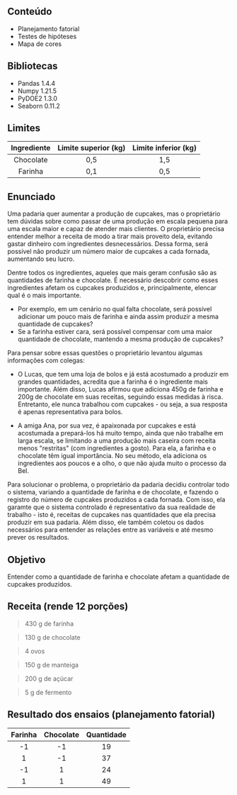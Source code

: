 ## Conteúdo
* Planejamento fatorial
* Testes de hipóteses
* Mapa de cores

## Bibliotecas
* Pandas 1.4.4
* Numpy 1.21.5
* PyDOE2 1.3.0
* Seaborn 0.11.2

## Limites
|Ingrediente|Limite superior (kg)|Limite inferior (kg)|
:---: | :---: | :---:
|Chocolate|0,5|1,5|
|Farinha|0,1|0,5|

## Enunciado
Uma padaria quer aumentar a produção de cupcakes, mas o proprietário tem dúvidas sobre como passar de uma produção em escala pequena para uma escala maior e capaz de atender mais clientes.
O proprietário precisa entender melhor a receita de modo a tirar mais proveito dela, evitando gastar dinheiro com ingredientes desnecessários. Dessa forma, será possível não produzir um número maior de cupcakes a cada fornada, aumentando seu lucro.

Dentre todos os ingredientes, aqueles que mais geram confusão são as quantidades de farinha e chocolate. É necessário descobrir como esses ingredientes afetam os cupcakes produzidos e, principalmente, elencar qual é o mais importante.
* Por exemplo, em um cenário no qual falta chocolate, será possível adicionar um pouco mais de farinha e ainda assim produzir a mesma quantidade de cupcakes?
* Se a farinha estiver cara, será possível compensar com uma maior quantidade de chocolate, mantendo a mesma produção de cupcakes?

Para pensar sobre essas questões o proprietário levantou algumas informações com colegas:
* O Lucas, que tem uma loja de bolos e já está acostumado a produzir em grandes quantidades, acredita que a farinha é o ingrediente mais importante. Além disso, Lucas afirmou que adiciona 450g de farinha e 200g de chocolate em suas receitas, seguindo essas medidas à risca. Entretanto, ele nunca trabalhou com cupcakes - ou seja, a sua resposta é apenas representativa para bolos.

* A amiga Ana, por sua vez, é apaixonada por cupcakes e está acostumada a prepará-los há muito tempo, ainda que não trabalhe em larga escala, se limitando a uma produção mais caseira com receita menos "restritas" (com ingredientes a gosto). Para ela, a farinha e o chocolate têm igual importância. No seu método, ela adiciona os ingredientes aos poucos e a olho, o que não ajuda muito o processo da Bel.

Para solucionar o problema, o proprietário da padaria decidiu controlar todo o sistema, variando a quantidade de farinha e de chocolate, e fazendo o registro do número de cupcakes produzidos a cada fornada.
Com isso, ela garamte que o sistema controlado é representativo da sua realidade de trabalho - isto é, receitas de cupcakes nas quantidades que ela precisa produzir em sua padaria. Além disso, ele também coletou os dados necessários para entender as relações entre as variáveis e até mesmo prever os resultados.

## Objetivo
Entender como a quantidade de farinha e chocolate afetam a quantidade de cupcakes produzidos.

## Receita (rende 12 porções)
> 430 g de farinha

> 130 g de chocolate

> 4 ovos

> 150 g de manteiga

> 200 g de açúcar

> 5 g de fermento

## Resultado dos ensaios (planejamento fatorial)
|Farinha|Chocolate|Quantidade|
:---: | :---: | :---:
|-1|-1|19|
|1|-1|37|
|-1|1|24|
|1|1|49|
